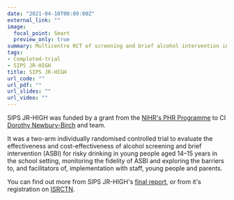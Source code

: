 ```yaml
---
date: "2021-04-10T00:00:00Z"
external_link: ""
image:
  focal_point: Smart
  preview_only: true
summary: Multicentre RCT of screening and brief alcohol intervention in young people
tags:
- Completed-trial
- SIPS JR-HIGH
title: SIPS JR-HIGH
url_code: ""
url_pdf: ""
url_slides: ""
url_video: ""
---
```


SIPS JR-HIGH was funded by a grant from the [NIHR's PHR Programme](https://www.nihr.ac.uk/explore-nihr/funding-programmes/public-health-research.htm) to CI [Dorothy Newbury-Birch](https://research.tees.ac.uk/en/persons/dorothy-newbury-birch) and team.

It was a two-arm individually randomised controlled trial to evaluate the effectiveness and cost-effectiveness of alcohol screening and brief intervention (ASBI) for risky drinking in young people aged 14–15 years in the school setting, monitoring the fidelity of ASBI and exploring the barriers to, and facilitators of, implementation with staff, young people and parents.

You can find out more from SIPS JR-HIGH's [final report](https://doi.org/10.3310/phr07090), or from it's registration on [ISRCTN](https://doi.org/10.1186/ISRCTN45691494).

